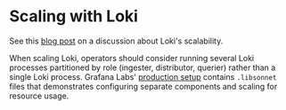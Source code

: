 # Scaling with Loki

See this
[blog post](https://grafana.com/blog/2018/12/12/loki-prometheus-inspired-open-source-logging-for-cloud-natives/)
on a discussion about Loki's scalability.

When scaling Loki, operators should consider running several Loki processes
partitioned by role (ingester, distributor, querier) rather than a single Loki
process. Grafana Labs' [production setup](../../production/ksonnet/loki)
contains `.libsonnet` files that demonstrates configuring separate components
and scaling for resource usage.
